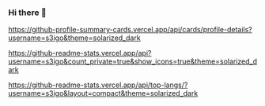 ### Hi there 👋

<!--
**s3igo/s3igo** is a ✨ _special_ ✨ repository because its `README.md` (this file) appears on your GitHub profile.

Here are some ideas to get you started:

- 🔭 I’m currently working on ...
- 🌱 I’m currently learning ...
- 👯 I’m looking to collaborate on ...
- 🤔 I’m looking for help with ...
- 💬 Ask me about ...
- 📫 How to reach me: ...
- 😄 Pronouns: ...
- ⚡ Fun fact: ...
-->
https://github-profile-summary-cards.vercel.app/api/cards/profile-details?username=s3igo&theme=solarized_dark

https://github-readme-stats.vercel.app/api?username=s3igo&count_private=true&show_icons=true&theme=solarized_dark

https://github-readme-stats.vercel.app/api/top-langs/?username=s3igo&layout=compact&theme=solarized_dark

